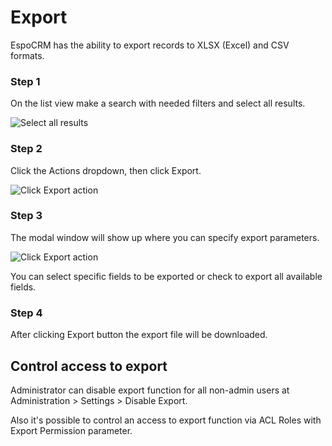 # Export

EspoCRM has the ability to export records to XLSX (Excel) and CSV formats.

### Step 1

On the list view make a search with needed filters and select all results.

![Select all results](https://raw.githubusercontent.com/espocrm/documentation/master/_static/images/user-guide/export/export-1.png)

### Step 2

Click the Actions dropdown, then click Export.

![Click Export action](https://raw.githubusercontent.com/espocrm/documentation/master/_static/images/user-guide/export/export-2.png)

### Step 3

The modal window will show up where you can specify export parameters.

![Click Export action](https://raw.githubusercontent.com/espocrm/documentation/master/_static/images/user-guide/export/export-3.png)

You can select specific fields to be exported or check to export all available fields.

### Step 4

After clicking Export button the export file will be downloaded.

## Control access to export

Administrator can disable export function for all non-admin users at Administration > Settings > Disable Export.

Also it's possible to control an access to export function via ACL Roles with Export Permission parameter.
